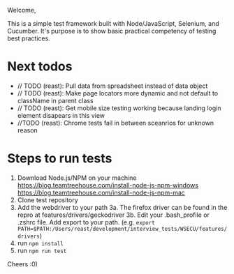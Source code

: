 Welcome,

This is a simple test framework built with Node/JavaScript, Selenium, and Cucumber. It's purpose is to show basic practical competency of testing best practices.

# Next todos

- // TODO (reast): Pull data from spreadsheet instead of data object
- // TODO (reast): Make page locators more dynamic and not default to className in parent class
- // TODO (reast): Get mobile size testing working because landing login element disapears in this view
- //TODO (reast): Chrome tests fail in between sceanrios for unknown reason

# Steps to run tests

1. Download Node.js/NPM on your machine
   https://blog.teamtreehouse.com/install-node-js-npm-windows
   https://blog.teamtreehouse.com/install-node-js-npm-mac
2. Clone test repository
3. Add the webdriver to your path
   3a. The firefox driver can be found in the repro at features/drivers/geckodriver
   3b. Edit your .bash_profile or .zshrc file. Add export to your path. (e.g. `export PATH=$PATH:/Users/reast/development/interview_tests/WSECU/features/drivers`)
4. run `npm install`
5. run `npm run test`

Cheers :0)
